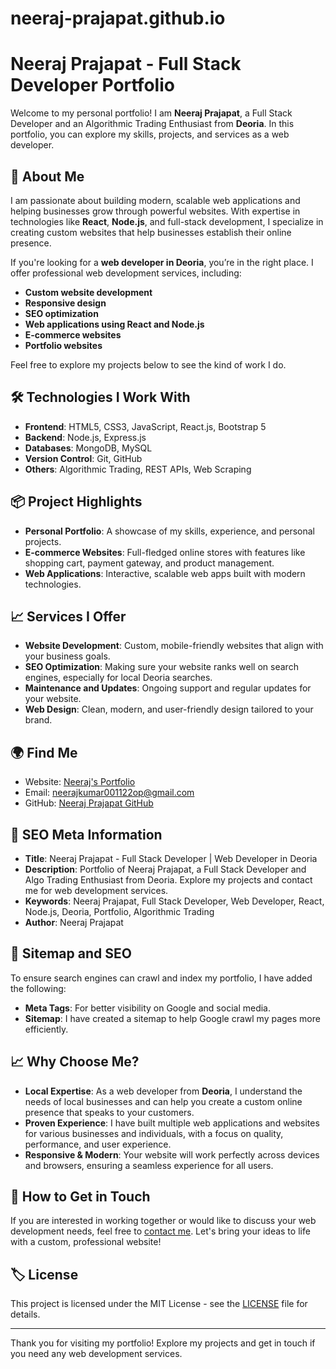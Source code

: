 # neeraj-prajapat.github.io


# Neeraj Prajapat - Full Stack Developer Portfolio

Welcome to my personal portfolio! I am **Neeraj Prajapat**, a Full Stack Developer and an Algorithmic Trading Enthusiast from **Deoria**. In this portfolio, you can explore my skills, projects, and services as a web developer.

## 🚀 About Me
I am passionate about building modern, scalable web applications and helping businesses grow through powerful websites. With expertise in technologies like **React**, **Node.js**, and full-stack development, I specialize in creating custom websites that help businesses establish their online presence.

If you're looking for a **web developer in Deoria**, you’re in the right place. I offer professional web development services, including:

- **Custom website development**
- **Responsive design**
- **SEO optimization**
- **Web applications using React and Node.js**
- **E-commerce websites**
- **Portfolio websites**

Feel free to explore my projects below to see the kind of work I do.

## 🛠️ Technologies I Work With
- **Frontend**: HTML5, CSS3, JavaScript, React.js, Bootstrap 5
- **Backend**: Node.js, Express.js
- **Databases**: MongoDB, MySQL
- **Version Control**: Git, GitHub
- **Others**: Algorithmic Trading, REST APIs, Web Scraping

## 📦 Project Highlights
- **Personal Portfolio**: A showcase of my skills, experience, and personal projects.
- **E-commerce Websites**: Full-fledged online stores with features like shopping cart, payment gateway, and product management.
- **Web Applications**: Interactive, scalable web apps built with modern technologies.

## 📈 Services I Offer
- **Website Development**: Custom, mobile-friendly websites that align with your business goals.
- **SEO Optimization**: Making sure your website ranks well on search engines, especially for local Deoria searches.
- **Maintenance and Updates**: Ongoing support and regular updates for your website.
- **Web Design**: Clean, modern, and user-friendly design tailored to your brand.

## 🌍 Find Me
- Website: [Neeraj's Portfolio](https://neeraj-prajapat.github.io/)
- Email: [neerajkumar001122op@gmail.com](mailto:neerajkumar001122op@gmail.com)
- GitHub: [Neeraj Prajapat GitHub](https://github.com/Neeraj-prajapat)
  
## 📝 SEO Meta Information
- **Title**: Neeraj Prajapat - Full Stack Developer | Web Developer in Deoria
- **Description**: Portfolio of Neeraj Prajapat, a Full Stack Developer and Algo Trading Enthusiast from Deoria. Explore my projects and contact me for web development services.
- **Keywords**: Neeraj Prajapat, Full Stack Developer, Web Developer, React, Node.js, Deoria, Portfolio, Algorithmic Trading
- **Author**: Neeraj Prajapat

## 📄 Sitemap and SEO
To ensure search engines can crawl and index my portfolio, I have added the following:
- **Meta Tags**: For better visibility on Google and social media.
- **Sitemap**: I have created a sitemap to help Google crawl my pages more efficiently.

## 📈 Why Choose Me?
- **Local Expertise**: As a web developer from **Deoria**, I understand the needs of local businesses and can help you create a custom online presence that speaks to your customers.
- **Proven Experience**: I have built multiple web applications and websites for various businesses and individuals, with a focus on quality, performance, and user experience.
- **Responsive & Modern**: Your website will work perfectly across devices and browsers, ensuring a seamless experience for all users.

## 💼 How to Get in Touch
If you are interested in working together or would like to discuss your web development needs, feel free to [contact me](mailto:neeraj.prajapat@example.com). Let's bring your ideas to life with a custom, professional website!

## 🏷️ License
This project is licensed under the MIT License - see the [LICENSE](LICENSE) file for details.

---

Thank you for visiting my portfolio! Explore my projects and get in touch if you need any web development services.
